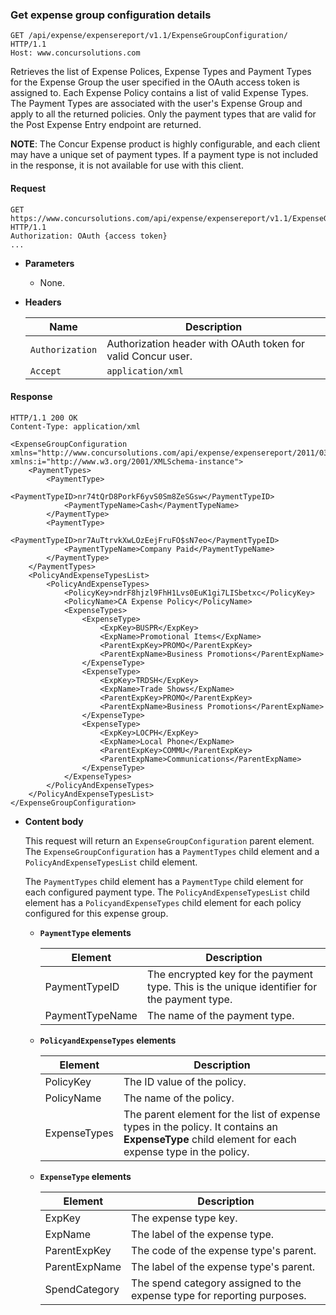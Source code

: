 ### Get expense group configuration details

```http
GET /api/expense/expensereport/v1.1/ExpenseGroupConfiguration/ HTTP/1.1
Host: www.concursolutions.com
```

Retrieves the list of Expense Polices, Expense Types and Payment Types for the Expense Group the user specified in the OAuth access token is assigned to. Each Expense Policy contains a list of valid Expense Types. The Payment Types are associated with the user's Expense Group and apply to all the returned policies. Only the payment types that are valid for the Post Expense Entry endpoint are returned.

**NOTE**: The Concur Expense product is highly configurable, and each client may have a unique set of payment types. If a payment type is not included in the response, it is not available for use with this client.

#### Request

```http
GET https://www.concursolutions.com/api/expense/expensereport/v1.1/ExpenseGroupConfiguration/ HTTP/1.1
Authorization: OAuth {access token}
...
```

* **Parameters**
  * None.

* **Headers**

  | Name | Description |
  | ---- | ----------- |
  | `Authorization` | Authorization header with OAuth token for valid Concur user. |
  | `Accept` | `application/xml` |

#### Response

```http
HTTP/1.1 200 OK
Content-Type: application/xml

<ExpenseGroupConfiguration xmlns="http://www.concursolutions.com/api/expense/expensereport/2011/03" xmlns:i="http://www.w3.org/2001/XMLSchema-instance">
    <PaymentTypes>
        <PaymentType>
            <PaymentTypeID>nr74tQrD8PorkF6yvS0Sm8ZeSGsw</PaymentTypeID>
            <PaymentTypeName>Cash</PaymentTypeName>
        </PaymentType>
        <PaymentType>
            <PaymentTypeID>nr7AuTtrvkXwLOzEejFruFO$sN7eo</PaymentTypeID>
            <PaymentTypeName>Company Paid</PaymentTypeName>
        </PaymentType>
    </PaymentTypes>
    <PolicyAndExpenseTypesList>
        <PolicyAndExpenseTypes>
            <PolicyKey>ndrF8hjzl9FhH1Lvs0EuK1gi7LISbetxc</PolicyKey>
            <PolicyName>CA Expense Policy</PolicyName>
            <ExpenseTypes>
                <ExpenseType>
                    <ExpKey>BUSPR</ExpKey>
                    <ExpName>Promotional Items</ExpName>
                    <ParentExpKey>PROMO</ParentExpKey>
                    <ParentExpName>Business Promotions</ParentExpName>
                </ExpenseType>
                <ExpenseType>
                    <ExpKey>TRDSH</ExpKey>
                    <ExpName>Trade Shows</ExpName>
                    <ParentExpKey>PROMO</ParentExpKey>
                    <ParentExpName>Business Promotions</ParentExpName>
                </ExpenseType>
                <ExpenseType>
                    <ExpKey>LOCPH</ExpKey>
                    <ExpName>Local Phone</ExpName>
                    <ParentExpKey>COMMU</ParentExpKey>
                    <ParentExpName>Communications</ParentExpName>
                </ExpenseType>
            </ExpenseTypes>
        </PolicyAndExpenseTypes>
    </PolicyAndExpenseTypesList>
</ExpenseGroupConfiguration>
```

* **Content body**

  This request will return an `ExpenseGroupConfiguration` parent element. The `ExpenseGroupConfiguration` has a `PaymentTypes` child element and a `PolicyAndExpenseTypesList` child element.

  The `PaymentTypes` child element has a `PaymentType` child element for each configured payment type. The `PolicyAndExpenseTypesList` child element has a `PolicyandExpenseTypes` child element for each policy configured for this expense group.

  * **`PaymentType` elements**

    |  Element |  Description |
    | -------- | ------------ |
    |  PaymentTypeID |  The encrypted key for the payment type. This is the unique identifier for the payment type. |
    |  PaymentTypeName |  The name of the payment type. |

  * **`PolicyandExpenseTypes` elements**

    |  Element |  Description |
    | -------- | ------------ |
    |  PolicyKey |  The ID value of the policy. |
    |  PolicyName |  The name of the policy. |
    |  ExpenseTypes |  The parent element for the list of expense types in the policy. It contains an **ExpenseType** child element for each expense type in the policy. |

  * **`ExpenseType` elements**

    |  Element |  Description |
    | -------- | ------------ |
    |  ExpKey |  The expense type key. |
    |  ExpName |  The label of the expense type. |
    |  ParentExpKey |  The code of the expense type's parent. |
    |  ParentExpName |  The label of the expense type's parent. |
    |  SpendCategory |  The spend category assigned to the expense type for reporting purposes. |
